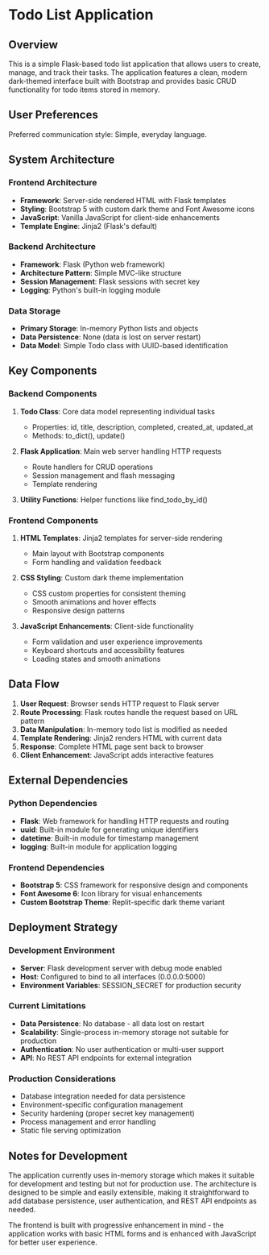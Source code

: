 # Todo List Application

## Overview

This is a simple Flask-based todo list application that allows users to create, manage, and track their tasks. The application features a clean, modern dark-themed interface built with Bootstrap and provides basic CRUD functionality for todo items stored in memory.

## User Preferences

Preferred communication style: Simple, everyday language.

## System Architecture

### Frontend Architecture
- **Framework**: Server-side rendered HTML with Flask templates
- **Styling**: Bootstrap 5 with custom dark theme and Font Awesome icons
- **JavaScript**: Vanilla JavaScript for client-side enhancements
- **Template Engine**: Jinja2 (Flask's default)

### Backend Architecture
- **Framework**: Flask (Python web framework)
- **Architecture Pattern**: Simple MVC-like structure
- **Session Management**: Flask sessions with secret key
- **Logging**: Python's built-in logging module

### Data Storage
- **Primary Storage**: In-memory Python lists and objects
- **Data Persistence**: None (data is lost on server restart)
- **Data Model**: Simple Todo class with UUID-based identification

## Key Components

### Backend Components
1. **Todo Class**: Core data model representing individual tasks
   - Properties: id, title, description, completed, created_at, updated_at
   - Methods: to_dict(), update()

2. **Flask Application**: Main web server handling HTTP requests
   - Route handlers for CRUD operations
   - Session management and flash messaging
   - Template rendering

3. **Utility Functions**: Helper functions like find_todo_by_id()

### Frontend Components
1. **HTML Templates**: Jinja2 templates for server-side rendering
   - Main layout with Bootstrap components
   - Form handling and validation feedback

2. **CSS Styling**: Custom dark theme implementation
   - CSS custom properties for consistent theming
   - Smooth animations and hover effects
   - Responsive design patterns

3. **JavaScript Enhancements**: Client-side functionality
   - Form validation and user experience improvements
   - Keyboard shortcuts and accessibility features
   - Loading states and smooth animations

## Data Flow

1. **User Request**: Browser sends HTTP request to Flask server
2. **Route Processing**: Flask routes handle the request based on URL pattern
3. **Data Manipulation**: In-memory todo list is modified as needed
4. **Template Rendering**: Jinja2 renders HTML with current data
5. **Response**: Complete HTML page sent back to browser
6. **Client Enhancement**: JavaScript adds interactive features

## External Dependencies

### Python Dependencies
- **Flask**: Web framework for handling HTTP requests and routing
- **uuid**: Built-in module for generating unique identifiers
- **datetime**: Built-in module for timestamp management
- **logging**: Built-in module for application logging

### Frontend Dependencies
- **Bootstrap 5**: CSS framework for responsive design and components
- **Font Awesome 6**: Icon library for visual enhancements
- **Custom Bootstrap Theme**: Replit-specific dark theme variant

## Deployment Strategy

### Development Environment
- **Server**: Flask development server with debug mode enabled
- **Host**: Configured to bind to all interfaces (0.0.0.0:5000)
- **Environment Variables**: SESSION_SECRET for production security

### Current Limitations
- **Data Persistence**: No database - all data lost on restart
- **Scalability**: Single-process in-memory storage not suitable for production
- **Authentication**: No user authentication or multi-user support
- **API**: No REST API endpoints for external integration

### Production Considerations
- Database integration needed for data persistence
- Environment-specific configuration management
- Security hardening (proper secret key management)
- Process management and error handling
- Static file serving optimization

## Notes for Development

The application currently uses in-memory storage which makes it suitable for development and testing but not for production use. The architecture is designed to be simple and easily extensible, making it straightforward to add database persistence, user authentication, and REST API endpoints as needed.

The frontend is built with progressive enhancement in mind - the application works with basic HTML forms and is enhanced with JavaScript for better user experience.